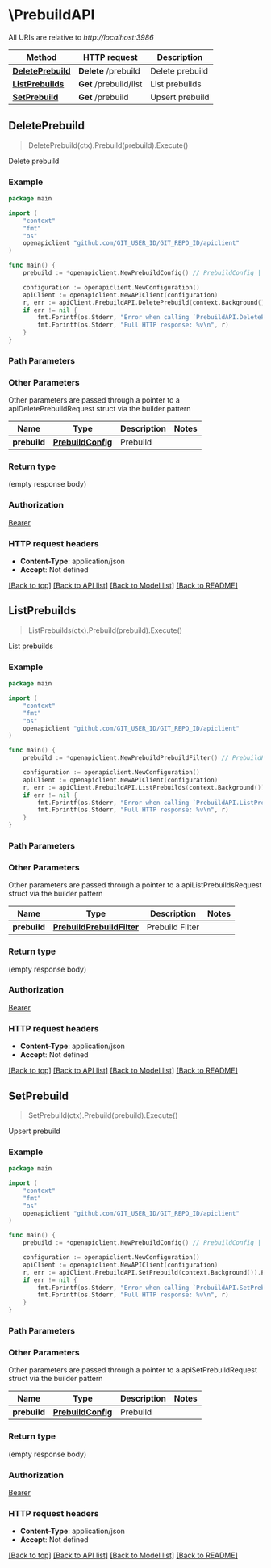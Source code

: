 # \PrebuildAPI

All URIs are relative to *http://localhost:3986*

Method | HTTP request | Description
------------- | ------------- | -------------
[**DeletePrebuild**](PrebuildAPI.md#DeletePrebuild) | **Delete** /prebuild | Delete prebuild
[**ListPrebuilds**](PrebuildAPI.md#ListPrebuilds) | **Get** /prebuild/list | List prebuilds
[**SetPrebuild**](PrebuildAPI.md#SetPrebuild) | **Get** /prebuild | Upsert prebuild



## DeletePrebuild

> DeletePrebuild(ctx).Prebuild(prebuild).Execute()

Delete prebuild



### Example

```go
package main

import (
	"context"
	"fmt"
	"os"
	openapiclient "github.com/GIT_USER_ID/GIT_REPO_ID/apiclient"
)

func main() {
	prebuild := *openapiclient.NewPrebuildConfig() // PrebuildConfig | Prebuild

	configuration := openapiclient.NewConfiguration()
	apiClient := openapiclient.NewAPIClient(configuration)
	r, err := apiClient.PrebuildAPI.DeletePrebuild(context.Background()).Prebuild(prebuild).Execute()
	if err != nil {
		fmt.Fprintf(os.Stderr, "Error when calling `PrebuildAPI.DeletePrebuild``: %v\n", err)
		fmt.Fprintf(os.Stderr, "Full HTTP response: %v\n", r)
	}
}
```

### Path Parameters



### Other Parameters

Other parameters are passed through a pointer to a apiDeletePrebuildRequest struct via the builder pattern


Name | Type | Description  | Notes
------------- | ------------- | ------------- | -------------
 **prebuild** | [**PrebuildConfig**](PrebuildConfig.md) | Prebuild | 

### Return type

 (empty response body)

### Authorization

[Bearer](../README.md#Bearer)

### HTTP request headers

- **Content-Type**: application/json
- **Accept**: Not defined

[[Back to top]](#) [[Back to API list]](../README.md#documentation-for-api-endpoints)
[[Back to Model list]](../README.md#documentation-for-models)
[[Back to README]](../README.md)


## ListPrebuilds

> ListPrebuilds(ctx).Prebuild(prebuild).Execute()

List prebuilds



### Example

```go
package main

import (
	"context"
	"fmt"
	"os"
	openapiclient "github.com/GIT_USER_ID/GIT_REPO_ID/apiclient"
)

func main() {
	prebuild := *openapiclient.NewPrebuildPrebuildFilter() // PrebuildPrebuildFilter | Prebuild Filter

	configuration := openapiclient.NewConfiguration()
	apiClient := openapiclient.NewAPIClient(configuration)
	r, err := apiClient.PrebuildAPI.ListPrebuilds(context.Background()).Prebuild(prebuild).Execute()
	if err != nil {
		fmt.Fprintf(os.Stderr, "Error when calling `PrebuildAPI.ListPrebuilds``: %v\n", err)
		fmt.Fprintf(os.Stderr, "Full HTTP response: %v\n", r)
	}
}
```

### Path Parameters



### Other Parameters

Other parameters are passed through a pointer to a apiListPrebuildsRequest struct via the builder pattern


Name | Type | Description  | Notes
------------- | ------------- | ------------- | -------------
 **prebuild** | [**PrebuildPrebuildFilter**](PrebuildPrebuildFilter.md) | Prebuild Filter | 

### Return type

 (empty response body)

### Authorization

[Bearer](../README.md#Bearer)

### HTTP request headers

- **Content-Type**: application/json
- **Accept**: Not defined

[[Back to top]](#) [[Back to API list]](../README.md#documentation-for-api-endpoints)
[[Back to Model list]](../README.md#documentation-for-models)
[[Back to README]](../README.md)


## SetPrebuild

> SetPrebuild(ctx).Prebuild(prebuild).Execute()

Upsert prebuild



### Example

```go
package main

import (
	"context"
	"fmt"
	"os"
	openapiclient "github.com/GIT_USER_ID/GIT_REPO_ID/apiclient"
)

func main() {
	prebuild := *openapiclient.NewPrebuildConfig() // PrebuildConfig | Prebuild

	configuration := openapiclient.NewConfiguration()
	apiClient := openapiclient.NewAPIClient(configuration)
	r, err := apiClient.PrebuildAPI.SetPrebuild(context.Background()).Prebuild(prebuild).Execute()
	if err != nil {
		fmt.Fprintf(os.Stderr, "Error when calling `PrebuildAPI.SetPrebuild``: %v\n", err)
		fmt.Fprintf(os.Stderr, "Full HTTP response: %v\n", r)
	}
}
```

### Path Parameters



### Other Parameters

Other parameters are passed through a pointer to a apiSetPrebuildRequest struct via the builder pattern


Name | Type | Description  | Notes
------------- | ------------- | ------------- | -------------
 **prebuild** | [**PrebuildConfig**](PrebuildConfig.md) | Prebuild | 

### Return type

 (empty response body)

### Authorization

[Bearer](../README.md#Bearer)

### HTTP request headers

- **Content-Type**: application/json
- **Accept**: Not defined

[[Back to top]](#) [[Back to API list]](../README.md#documentation-for-api-endpoints)
[[Back to Model list]](../README.md#documentation-for-models)
[[Back to README]](../README.md)

